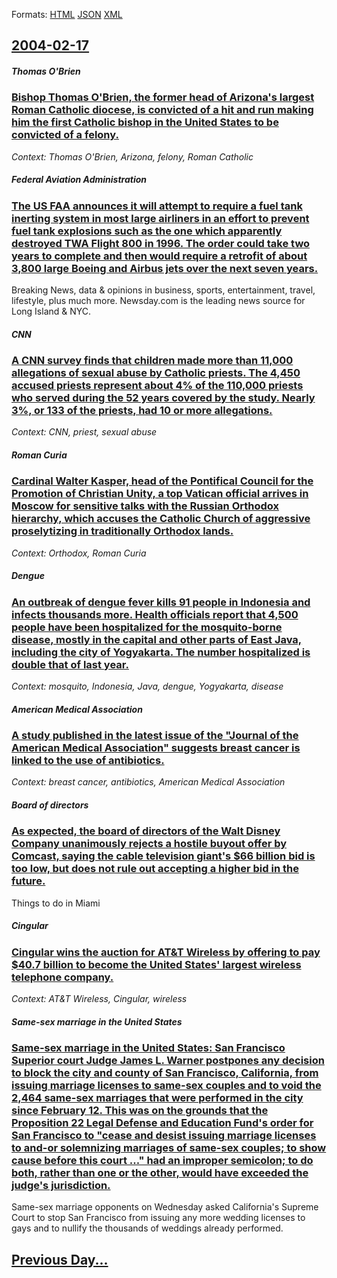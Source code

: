 
Formats: [HTML](2004/02/17/index.html)  [JSON](2004/02/17/index.json)  [XML](2004/02/17/index.xml)  

## [2004-02-17](/news/2004/02/17/index.md)

##### Thomas O'Brien
### [ Bishop Thomas O'Brien, the former head of Arizona's largest Roman Catholic diocese, is convicted of a hit and run making him the first Catholic bishop in the United States to be convicted of a felony. ](/news/2004/02/17/bishop-thomas-o-brien-the-former-head-of-arizona-s-largest-roman-catholic-diocese-is-convicted-of-a-hit-and-run-making-him-the-first-cath.md)
_Context: Thomas O'Brien, Arizona, felony, Roman Catholic_

##### Federal Aviation Administration
### [ The US FAA announces it will attempt to require a fuel tank inerting system in most large airliners in an effort to prevent fuel tank explosions such as the one which apparently destroyed TWA Flight 800 in 1996. The order could take two years to complete and then would require a retrofit of about 3,800 large Boeing and Airbus jets over the next seven years. ](/news/2004/02/17/the-us-faa-announces-it-will-attempt-to-require-a-fuel-tank-inerting-system-in-most-large-airliners-in-an-effort-to-prevent-fuel-tank-explo.md)
Breaking News, data &amp; opinions in business, sports, entertainment, travel, lifestyle, plus much more. Newsday.com is the leading news source for Long Island &amp; NYC.

##### CNN
### [ A CNN survey finds that children made more than 11,000 allegations of sexual abuse by Catholic priests. The 4,450 accused priests represent about 4% of the 110,000 priests who served during the 52 years covered by the study. Nearly 3%, or 133 of the priests, had 10 or more allegations. ](/news/2004/02/17/a-cnn-survey-finds-that-children-made-more-than-11-000-allegations-of-sexual-abuse-by-catholic-priests-the-4-450-accused-priests-represent.md)
_Context: CNN, priest, sexual abuse_

##### Roman Curia
### [ Cardinal Walter Kasper, head of the Pontifical Council for the Promotion of Christian Unity, a top Vatican official arrives in Moscow for sensitive talks with the Russian Orthodox hierarchy, which accuses the Catholic Church of aggressive proselytizing in traditionally Orthodox lands. ](/news/2004/02/17/cardinal-walter-kasper-head-of-the-pontifical-council-for-the-promotion-of-christian-unity-a-top-vatican-official-arrives-in-moscow-for-s.md)
_Context: Orthodox, Roman Curia_

##### Dengue
### [ An outbreak of dengue fever kills 91 people in Indonesia and infects thousands more. Health officials report that 4,500 people have been hospitalized for the mosquito-borne disease, mostly in the capital and other parts of East Java, including the city of Yogyakarta. The number hospitalized is double that of last year. ](/news/2004/02/17/an-outbreak-of-dengue-fever-kills-91-people-in-indonesia-and-infects-thousands-more-health-officials-report-that-4-500-people-have-been-ho.md)
_Context: mosquito, Indonesia, Java, dengue, Yogyakarta, disease_

##### American Medical Association
### [ A study published in the latest issue of the "Journal of the American Medical Association" suggests breast cancer is linked to the use of antibiotics. ](/news/2004/02/17/a-study-published-in-the-latest-issue-of-the-journal-of-the-american-medical-association-suggests-breast-cancer-is-linked-to-the-use-of-a.md)
_Context: breast cancer, antibiotics, American Medical Association_

##### Board of directors
### [ As expected, the board of directors of the Walt Disney Company unanimously rejects a hostile buyout offer by Comcast, saying the cable television giant's $66 billion bid is too low, but does not rule out accepting a higher bid in the future. ](/news/2004/02/17/as-expected-the-board-of-directors-of-the-walt-disney-company-unanimously-rejects-a-hostile-buyout-offer-by-comcast-saying-the-cable-tele.md)
Things to do in Miami

##### Cingular
### [ Cingular wins the auction for AT&T Wireless by offering to pay $40.7 billion to become the United States' largest wireless telephone company. ](/news/2004/02/17/cingular-wins-the-auction-for-at-t-wireless-by-offering-to-pay-40-7-billion-to-become-the-united-states-largest-wireless-telephone-compan.md)
_Context: AT&T Wireless, Cingular, wireless_

##### Same-sex marriage in the United States
### [ Same-sex marriage in the United States: San Francisco Superior court Judge James L. Warner postpones any decision to block the city and county of San Francisco, California, from issuing marriage licenses to same-sex couples and to void the 2,464 same-sex marriages that were performed in the city since February 12. This was on the grounds that the Proposition 22 Legal Defense and Education Fund's order for San Francisco to "cease and desist issuing marriage licenses to and-or solemnizing marriages of same-sex couples; to show cause before this court&nbsp;..." had an improper semicolon; to do both, rather than one or the other, would have exceeded the judge's jurisdiction. ](/news/2004/02/17/same-sex-marriage-in-the-united-states-san-francisco-superior-court-judge-james-l-warner-postpones-any-decision-to-block-the-city-and-cou.md)
Same-sex marriage opponents on Wednesday asked California&#39;s Supreme Court to stop San Francisco from issuing any more wedding licenses to gays and to nullify the thousands of weddings already performed.

## [Previous Day...](/news/2004/02/16/index.md)

